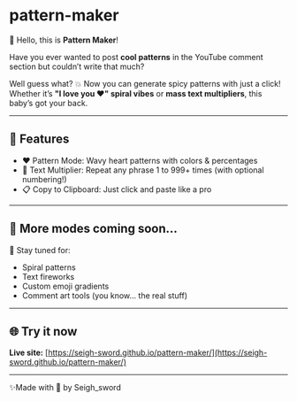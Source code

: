 # pattern-maker

👋 Hello, this is **Pattern Maker**!

Have you ever wanted to post **cool patterns** in the YouTube comment section but couldn’t write that much?

Well guess what? 💥 Now you can generate spicy patterns with just a click!  
Whether it’s **"I love you ❤️" spiral vibes** or **mass text multipliers**, this baby’s got your back.

---

## 🔮 Features

- ❤️ Pattern Mode: Wavy heart patterns with colors & percentages
- 🔁 Text Multiplier: Repeat any phrase 1 to 999+ times (with optional numbering!)
- 📋 Copy to Clipboard: Just click and paste like a pro

---

## 🔧 More modes coming soon...

👀 Stay tuned for:
- Spiral patterns
- Text fireworks
- Custom emoji gradients
- Comment art tools (you know… the real stuff)

---

## 🌐 Try it now  
**Live site:** [https://seigh-sword.github.io/pattern-maker/](https://seigh-sword.github.io/pattern-maker/)

---

✨Made with 💖 by Seigh_sword 
